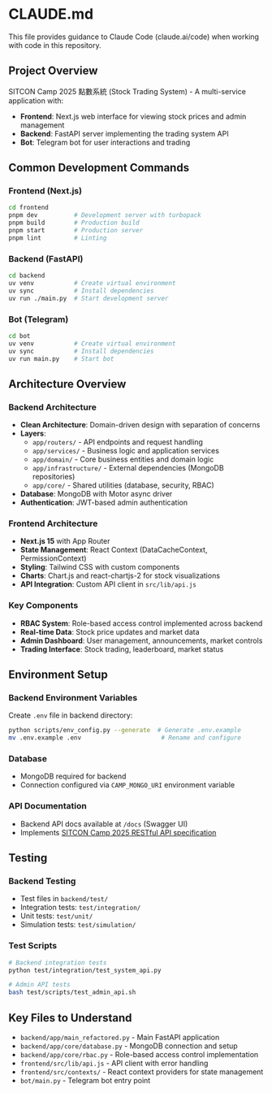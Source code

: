 # CLAUDE.md

This file provides guidance to Claude Code (claude.ai/code) when working with code in this repository.

## Project Overview

SITCON Camp 2025 點數系統 (Stock Trading System) - A multi-service application with:
- **Frontend**: Next.js web interface for viewing stock prices and admin management
- **Backend**: FastAPI server implementing the trading system API
- **Bot**: Telegram bot for user interactions and trading

## Common Development Commands

### Frontend (Next.js)
```bash
cd frontend
pnpm dev          # Development server with turbopack
pnpm build        # Production build
pnpm start        # Production server
pnpm lint         # Linting
```

### Backend (FastAPI)
```bash
cd backend
uv venv           # Create virtual environment
uv sync           # Install dependencies
uv run ./main.py  # Start development server
```

### Bot (Telegram)
```bash
cd bot
uv venv           # Create virtual environment
uv sync           # Install dependencies
uv run main.py    # Start bot
```

## Architecture Overview

### Backend Architecture
- **Clean Architecture**: Domain-driven design with separation of concerns
- **Layers**: 
  - `app/routers/` - API endpoints and request handling
  - `app/services/` - Business logic and application services
  - `app/domain/` - Core business entities and domain logic
  - `app/infrastructure/` - External dependencies (MongoDB repositories)
  - `app/core/` - Shared utilities (database, security, RBAC)
- **Database**: MongoDB with Motor async driver
- **Authentication**: JWT-based admin authentication

### Frontend Architecture
- **Next.js 15** with App Router
- **State Management**: React Context (DataCacheContext, PermissionContext)
- **Styling**: Tailwind CSS with custom components
- **Charts**: Chart.js and react-chartjs-2 for stock visualizations
- **API Integration**: Custom API client in `src/lib/api.js`

### Key Components
- **RBAC System**: Role-based access control implemented across backend
- **Real-time Data**: Stock price updates and market data
- **Admin Dashboard**: User management, announcements, market controls
- **Trading Interface**: Stock trading, leaderboard, market status

## Environment Setup

### Backend Environment Variables
Create `.env` file in backend directory:
```bash
python scripts/env_config.py --generate  # Generate .env.example
mv .env.example .env                      # Rename and configure
```

### Database
- MongoDB required for backend
- Connection configured via `CAMP_MONGO_URI` environment variable

### API Documentation
- Backend API docs available at `/docs` (Swagger UI)
- Implements [SITCON Camp 2025 RESTful API specification](https://hackmd.io/@SITCON/ryuqDN7zex)

## Testing

### Backend Testing
- Test files in `backend/test/`
- Integration tests: `test/integration/`
- Unit tests: `test/unit/`
- Simulation tests: `test/simulation/`

### Test Scripts
```bash
# Backend integration tests
python test/integration/test_system_api.py

# Admin API tests
bash test/scripts/test_admin_api.sh
```

## Key Files to Understand

- `backend/app/main_refactored.py` - Main FastAPI application
- `backend/app/core/database.py` - MongoDB connection and setup
- `backend/app/core/rbac.py` - Role-based access control implementation
- `frontend/src/lib/api.js` - API client with error handling
- `frontend/src/contexts/` - React context providers for state management
- `bot/main.py` - Telegram bot entry point